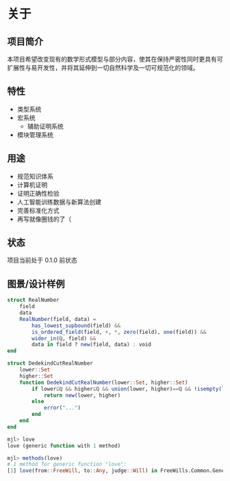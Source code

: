 # 关于
## 项目简介
本项目希望改变现有的数学形式模型与部分内容，使其在保持严密性同时更具有可扩展性与易开发性，并将其延伸到一切自然科学及一切可规范化的领域。

## 特性
* 类型系统
* 宏系统
	* 辅助证明系统
* 模块管理系统

## 用途
* 规范知识体系
* 计算机证明
* 证明正确性检验
* 人工智能训练数据与新算法创建
* 完善标准化方式
* 再写就像圈钱的了（

## 状态
项目当前处于 0.1.0 前状态

## 图景/设计样例
```jl
struct RealNumber
	field
	data
	RealNumber(field, data) =
		has_lowest_supbound(field) &&
		is_ordered_field(field, +, *, zero(field), one(field)) &&
		wider_in(ℚ, field) &&
		data in field ? new(field, data) : void
end

struct DedekindCutRealNumber
	lower::Set
	higher::Set
	function DedekindCutRealNumber(lower::Set, higher::Set)
		if lower⊆ℚ && higher⊆ℚ && union(lower, higher)==ℚ && !isempty(lower) && !isempty(higher) && max(lower)<min(higher)
			return new(lower, higher)
		else
			error("...")
		end
	end
end
```

```jl
mjl> love
love (generic function with 1 method)

mjl> methods(love)
# 1 method for generic function "love":
[1] love(from::FreeWill, to::Any, judge::Will) in FreeWills.Common.General at general.mjl:23
```
